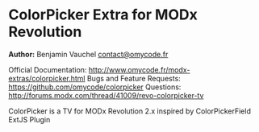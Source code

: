ColorPicker Extra for MODx Revolution
=======================================

**Author:** Benjamin Vauchel <contact@omycode.fr>

Official Documentation: http://www.omycode.fr/modx-extras/colorpicker.html
Bugs and Feature Requests: https://github.com/omycode/colorpicker
Questions: http://forums.modx.com/thread/41009/revo-colorpicker-tv

ColorPicker is a TV for MODx Revolution 2.x inspired by ColorPickerField ExtJS Plugin